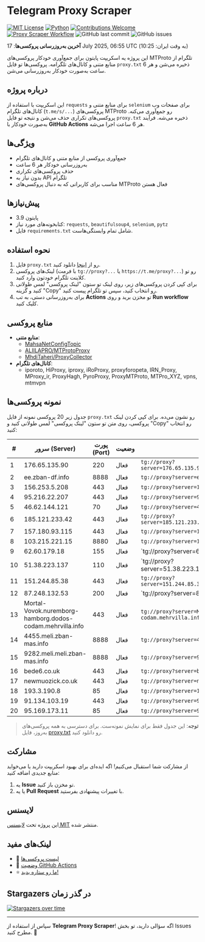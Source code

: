 # Telegram Proxy Scraper

[![MIT License](https://img.shields.io/badge/license-MIT-blue.svg)](https://opensource.org/licenses/MIT)
[![Python](https://img.shields.io/badge/python-3.9-blue)](https://www.python.org/downloads/)
[![Contributions Welcome](https://img.shields.io/badge/contributions-welcome-brightgreen.svg?style=flat)](https://github.com/Argh94/telegram-proxy-scraper/issues)
[![Proxy Scraper Workflow](https://github.com/Poriya58p/telegram-proxy-scraper/actions/workflows/scraper.yml/badge.svg)](https://github.com/Argh94/telegram-proxy-scraper/actions/workflows/scraper.yml)
![GitHub last commit](https://img.shields.io/github/last-commit/Argh94/telegram-proxy-scraper)
![GitHub issues](https://img.shields.io/github/issues/Argh94/telegram-proxy-scraper)

**آخرین به‌روزرسانی پروکسی‌ها**: 17 July 2025, 06:55 UTC (به وقت ایران: 10:25)

این پروژه یه اسکریپت پایتون برای جمع‌آوری خودکار پروکسی‌های MTProto تلگرام از منابع متنی و کانال‌های تلگرامه. پروکسی‌ها تو فایل `proxy.txt` ذخیره می‌شن و هر 6 ساعت به‌صورت خودکار به‌روزرسانی می‌شن.

## درباره پروژه

این اسکریپت با استفاده از `requests` برای منابع متنی و `selenium` برای صفحات وب کانال‌های تلگرام (`t.me/s/...`) پروکسی‌های MTProto رو جمع‌آوری می‌کنه. پروکسی‌های تکراری حذف می‌شن و نتیجه تو فایل `proxy.txt` ذخیره می‌شه. فرآیند به‌صورت خودکار با **GitHub Actions** هر 6 ساعت اجرا می‌شه.

## ویژگی‌ها
- جمع‌آوری پروکسی از منابع متنی و کانال‌های تلگرام
- به‌روزرسانی خودکار هر 6 ساعت
- حذف پروکسی‌های تکراری
- بدون نیاز به API تلگرام
- مناسب برای کاربرانی که به دنبال پروکسی‌های MTProto فعال هستن

## پیش‌نیازها
- پایتون 3.9
- کتابخونه‌های مورد نیاز: `requests`, `beautifulsoup4`, `selenium`, `pytz`
- فایل `requirements.txt` شامل تمام وابستگی‌هاست.

## نحوه استفاده
1. فایل `proxy.txt` رو از [اینجا](proxy.txt) دانلود کنید.
2. لینک‌های پروکسی (با فرمت `tg://proxy?...` یا `https://t.me/proxy?...`) رو تو کلاینت تلگرام خودتون وارد کنید.
3. برای کپی کردن پروکسی‌های زیر، روی لینک تو ستون "لینک پروکسی" لمس طولانی کنید و گزینه "Copy" رو انتخاب کنید، سپس تو تلگرام پیست کنید.
4. برای به‌روزرسانی دستی، به تب **Actions** تو مخزن برید و روی **Run workflow** کلیک کنید.

## منابع پروکسی
- **منابع متنی**:
  - [MahsaNetConfigTopic](https://raw.githubusercontent.com/MahsaNetConfigTopic/proxy/main/proxies.txt)
  - [ALIILAPRO/MTProtoProxy](https://raw.githubusercontent.com/ALIILAPRO/MTProtoProxy/main/proxy-list.txt)
  - [MhdiTaheri/ProxyCollector](https://raw.githubusercontent.com/MhdiTaheri/ProxyCollector/main/proxy.txt)
- **کانال‌های تلگرام**:
  - iporoto, HiProxy, iproxy, iRoProxy, proxyforopeta, IRN_Proxy, MProxy_ir, ProxyHagh, PyroProxy, ProxyMTProto, MTPro_XYZ, vpns, mtmvpn

## نمونه پروکسی‌ها
جدول زیر 20 پروکسی نمونه از فایل `proxy.txt` رو نشون می‌ده. برای کپی کردن لینک پروکسی، روی متن تو ستون "لینک پروکسی" لمس طولانی کنید و "Copy" رو انتخاب کنید:

| #  | سرور (Server)       | پورت (Port) | وضعیت     | لینک پروکسی                     |
|----|---------------------|-------------|-----------|---------------------------------|
| 1 | 176.65.135.90 | 220 | فعال | `tg://proxy?server=176.65.135.90&port=220&secret=ee0000f00f0f775555fffffff5006e2e696D656469612E737465616D706F77657265642E636F6D` |
| 2 | ee.zban-df.info | 8888 | فعال | `tg://proxy?server=ee.zban-df.info&port=8888&secret=7gAA8A8Pd1VV____9QBuLmltZWRpYS5zdGVhbXBvd2VyZWQuY29t` |
| 3 | 156.253.5.208 | 443 | فعال | `tg://proxy?server=156.253.5.208&port=443&secret=0272543f50dea5f345c032ed2a438bde` |
| 4 | 95.216.22.207 | 443 | فعال | `tg://proxy?server=95.216.22.207&port=443&secret=7HQighJPBNMYVRNB6tdkVw` |
| 5 | 46.62.144.121 | 70 | فعال | `tg://proxy?server=46.62.144.121&port=70&secret=7gAA8A8Pd1VV____9QBuLmktLXd-Z28tLS0=)__` |
| 6 | 185.121.233.42 | 443 | فعال | `tg://proxy?server=185.121.233.42&port=443&secret=eed77db43ee3721f0fcb40a4ff63b5cd276D656469612E737465616D706F77657265642E636F6D` |
| 7 | 157.180.93.115 | 443 | فعال | `tg://proxy?server=157.180.93.115&port=443&secret=7HQighJPBNMYVRNB6tdkVw` |
| 8 | 103.215.221.15 | 8880 | فعال | `tg://proxy?server=103.215.221.15&port=8880&secret=ee6b8f9952c8f9c4e043cc3f24d0ae1bf47a756c612e6972` |
| 9 | 62.60.179.18 | 155 | فعال | `tg://proxy?server=62.60.179.18&port=155&secret=dd1603010200010001fc030386e24c3add|[پروکسی` |
| 10 | 51.38.223.137 | 110 | فعال | `tg://proxy?server=51.38.223.137&port=110&secret=ee050e992bf52dd097871abc372c25dede7777772e636c6f7564666c6172652e636f6d)|` |
| 11 | 151.244.85.38 | 443 | فعال | `tg://proxy?server=151.244.85.38&port=443&secret=eed77db43ee3721f0fcb40a4ff63b5cd276D656469612E737465616D706F77657265642E636F6D` |
| 12 | 87.248.132.53 | 200 | فعال | `tg://proxy?server=87.248.132.53&port=200&secret=eeNEgYdJvXrFGRMCIMJdCQ)`` |
| 13 | Mortal-Vovok.nuremborg-hamborg.dodos-codam.mehrvilla.info | 443 | فعال | `tg://proxy?server=Mortal-Vovok.nuremborg-hamborg.dodos-codam.mehrvilla.info&port=443&secret=7gAA8A8Pd1VV____9QBuLmltZWRpYS5zdGVhbXBvd2VyZWQuY29t` |
| 14 | 4455.meli.zban-mas.info | 8888 | فعال | `tg://proxy?server=4455.meli.zban-mas.info&port=8888&secret=7gAA8A8Pd1VV____9QBuLmltZWRpYS5zdGVhbXBvd2VyZWQuY29t` |
| 15 | 9282.meli.meli.zban-mas.info | 8888 | فعال | `tg://proxy?server=9282.meli.meli.zban-mas.info&port=8888&secret=7gAA8A8Pd1VV____9QBuLmltZWRpYS5zdGVhbXBvd2VyZWQuY29t` |
| 16 | bede6.co.uk | 443 | فعال | `tg://proxy?server=bede6.co.uk&port=443&secret=7gAA8A8Pd1VV____9QBuLmltZWRpYS5zdGVhbXBvd2VyZWQuY29t` |
| 17 | newmuozick.co.uk | 443 | فعال | `tg://proxy?server=newmuozick.co.uk&port=443&secret=FgMBAgABAAH8AwOG4kw63Q` |
| 18 | 193.3.190.8 | 85 | فعال | `tg://proxy?server=193.3.190.8&port=85&secret=ee0000f00f0f775555fffffff5006e2e696e616d6176612e6972` |
| 19 | 91.134.103.19 | 443 | فعال | `tg://proxy?server=91.134.103.19&port=443&secret=ee93a42038d95440949ea6d80ba3bb9daf3467656e6465726a7573746963652e6f7267` |
| 20 | 95.169.173.11 | 85 | فعال | `tg://proxy?server=95.169.173.11&port=85&secret=7gAA8A8Pd1VV____9QBuLmlmaXJlYmFzZWluc3RhbGxhdGlvbnMuZ29vZ2xlYXBpcy5jb20` |


> **توجه**: این جدول فقط برای نمایش نمونه‌ست. برای دسترسی به همه پروکسی‌های به‌روز، فایل [proxy.txt](proxy.txt) رو دانلود کنید.

## مشارکت
از مشارکت شما استقبال می‌کنیم! اگه ایده‌ای برای بهبود اسکریپت دارید یا می‌خواید منابع جدیدی اضافه کنید:
1. یه **Issue** تو مخزن باز کنید.
2. یا یه **Pull Request** با تغییرات پیشنهادی بفرستید.

## لایسنس
این پروژه تحت [لایسنس MIT](LICENSE) منتشر شده.

## لینک‌های مفید
- 📄 [لیست پروکسی‌ها](proxy.txt)
- 🚀 [وضعیت GitHub Actions](https://github.com/Argh94/telegram-proxy-scraper/actions)
- ⭐ [ما رو ستاره بدید!](https://github.com/Argh94/telegram-proxy-scraper)

## Stargazers در گذر زمان
[![Stargazers over time](https://starchart.cc/Argh94/telegram-proxy-scraper.svg?variant=adaptive)](https://starchart.cc/Argh94/telegram-proxy-scraper)

---

سپاس از استفاده از **Telegram Proxy Scraper**! اگه سؤالی دارید، تو بخش Issues مطرح کنید. 🌟
